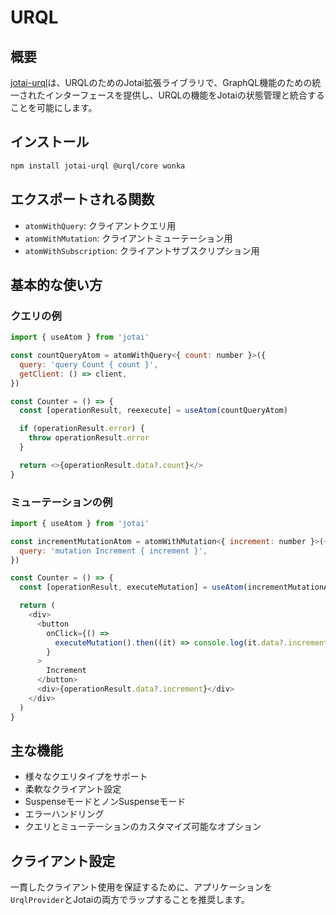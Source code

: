 # URQL

## 概要

[jotai-urql](https://github.com/jotaijs/jotai-urql)は、URQLのためのJotai拡張ライブラリで、GraphQL機能のための統一されたインターフェースを提供し、URQLの機能をJotaiの状態管理と統合することを可能にします。

## インストール

```bash
npm install jotai-urql @urql/core wonka
```

## エクスポートされる関数

- `atomWithQuery`: クライアントクエリ用
- `atomWithMutation`: クライアントミューテーション用
- `atomWithSubscription`: クライアントサブスクリプション用

## 基本的な使い方

### クエリの例

```javascript
import { useAtom } from 'jotai'

const countQueryAtom = atomWithQuery<{ count: number }>({
  query: 'query Count { count }',
  getClient: () => client,
})

const Counter = () => {
  const [operationResult, reexecute] = useAtom(countQueryAtom)

  if (operationResult.error) {
    throw operationResult.error
  }

  return <>{operationResult.data?.count}</>
}
```

### ミューテーションの例

```javascript
import { useAtom } from 'jotai'

const incrementMutationAtom = atomWithMutation<{ increment: number }>({
  query: 'mutation Increment { increment }',
})

const Counter = () => {
  const [operationResult, executeMutation] = useAtom(incrementMutationAtom)

  return (
    <div>
      <button
        onClick={() =>
          executeMutation().then((it) => console.log(it.data?.increment))
        }
      >
        Increment
      </button>
      <div>{operationResult.data?.increment}</div>
    </div>
  )
}
```

## 主な機能

- 様々なクエリタイプをサポート
- 柔軟なクライアント設定
- SuspenseモードとノンSuspenseモード
- エラーハンドリング
- クエリとミューテーションのカスタマイズ可能なオプション

## クライアント設定

一貫したクライアント使用を保証するために、アプリケーションを`UrqlProvider`とJotaiの両方でラップすることを推奨します。
